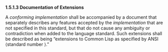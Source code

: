 **1.5.1.3 Documentation of Extensions** 

A *conforming implementation* shall be accompanied by a document that separately describes any features accepted by the *implementation* that are not specified in this standard, but that do not cause any ambiguity or contradiction when added to the language standard. Such extensions shall be described as being “extensions to Common Lisp as specified by ANSI &#10216;standard number &#10217;.” 

